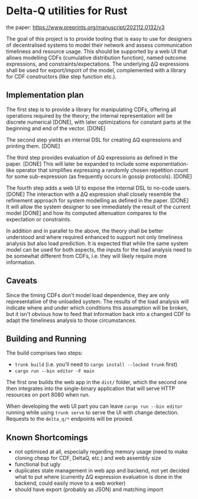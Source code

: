 # Delta-Q utilities for Rust

the paper: <https://www.preprints.org/manuscript/202112.0132/v3>

The goal of this project is to provide tooling that is easy to use for designers of decentralised systems to model their network and assess communication timeliness and resource usage.
This should be supported by a web UI that allows modelling CDFs (cumulative distribution function), named outcome expressions, and constraints/expectations.
The underlying ΔQ expressions shall be used for export/import of the model, complemented with a library for CDF constructors (like step function etc.).

## Implementation plan

The first step is to provide a library for manipulating CDFs, offering all operations required by the theory; the internal representation will be discrete numerical [DONE], with later optimizations for constant parts at the beginning and end of the vector. [DONE]

The second step yields an internal DSL for creating ΔQ expressions and printing them. [DONE]

The third step provides evaluation of ΔQ expressions as defined in the paper. [DONE]
This will later be expanded to include some exponentiation-like operator that simplifies expressing a randomly chosen repetition count for some sub-expression (as frequently occurs in gossip protocols). [DONE]

The fourth step adds a web UI to expose the internal DSL to no-code users. [DONE]
The interaction with a ΔQ expression shall closely resemble the refinement approach for system modelling as defined in the paper. [DONE]
It will allow the system designer to see immediately the result of the current model [DONE] and how its computed attenuation compares to the expectation or constraints.

In addition and in parallel to the above, the theory shall be better understood and where required enhanced to support not only timeliness analysis but also load prediction.
It is expected that while the same system model can be used for both aspects, the inputs for the load analysis need to be somewhat different from CDFs, i.e. they will likely require more information.

## Caveats

Since the timing CDFs don't model load dependence, they are only representative of the unloaded system.
The results of the load analysis will indicate where and under which conditions this assumption will be broken, but it isn't obvious how to feed that information back into a changed CDF to adapt the timeliness analysis to those circumstances.

## Building and Running

The build comprises two steps:

- `trunk build` (i.e. you’ll need to `cargo install --locked trunk` first)
- `cargo run --bin editor -F main`

The first one builds the web app in the `dist/` folder, which the second one then integrates into the single-binary application that will serve HTTP resources on port 8080 when run.

When developing the web UI part you can leave `cargo run --bin editor` running while using `trunk serve` to serve the UI with change detection.
Requests to the `delta_q/*` endpoints will be proxied.

## Known Shortcomings

- not optimised at all, especially regarding memory usage (need to make cloning cheap for CDF, DeltaQ, etc.) and web assembly size
- functional but ugly
- duplicates state management in web app and backend, not yet decided what to put where (currently ΔQ expression evaluation is done in the backend, could easily move to a web worker)
- should have export (probably as JSON) and matching import
